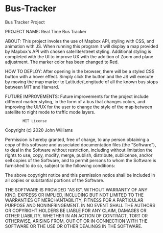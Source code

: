 # Bus-Tracker
Bus Tracker Project

PROJECT NAME: Real Time Bus Tracker

ABOUT: This project involes the use of Mapbox API, styling with CSS, and animation with JS. When running this program it will display a map provided by Mapbox's API with chosen satellite/street styling. Additional styling is completed with the UI to improve UX with the addition of Zoom and plane adjustment. The marker color has been changed to Red.

HOW TO DEPLOY: After opening in the browser, there will be a styled CSS button with a hover effect. Simply click the button and the JS will execute by moving the map marker to Latitude/Longitude of all the known bus stops between MIT and Harvard.

FUTURE IMPROVEMENTS: Future improvements for the project include different marker styling, in the form of a bus that changes colors, and improving the UI/UX for the user to change the style of the map between satellite to night mode to traffic mode layers.

            MIT License
Copyright (c) 2020 John Williams

Permission is hereby granted, free of charge, to any person obtaining a copy of this software and associated documentation files (the "Software"), to deal in the Software without restriction, including without limitation the rights to use, copy, modify, merge, publish, distribute, sublicense, and/or sell copies of the Software, and to permit persons to whom the Software is furnished to do so, subject to the following conditions:

The above copyright notice and this permission notice shall be included in all copies or substantial portions of the Software.

THE SOFTWARE IS PROVIDED "AS IS", WITHOUT WARRANTY OF ANY KIND, EXPRESS OR IMPLIED, INCLUDING BUT NOT LIMITED TO THE WARRANTIES OF MERCHANTABILITY, FITNESS FOR A PARTICULAR PURPOSE AND NONINFRINGEMENT. IN NO EVENT SHALL THE AUTHORS OR COPYRIGHT HOLDERS BE LIABLE FOR ANY CLAIM, DAMAGES OR OTHER LIABILITY, WHETHER IN AN ACTION OF CONTRACT, TORT OR OTHERWISE, ARISING FROM, OUT OF OR IN CONNECTION WITH THE SOFTWARE OR THE USE OR OTHER DEALINGS IN THE SOFTWARE.

